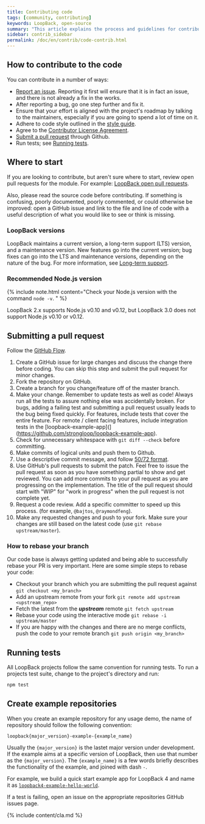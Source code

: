 ```yaml
---
title: Contributing code
tags: [community, contributing]
keywords: LoopBack, open-source
summary: "This article explains the process and guidelines for contributing code to the LoopBack project."
sidebar: contrib_sidebar
permalink: /doc/en/contrib/code-contrib.html
---
```


## How to contribute to the code

You can contribute in a number of ways:

* [Report an issue](#reporting-an-issue).   Reporting it first will ensure that it is
  in fact an issue, and there is not already a fix in the works.
* After reporting a bug, go one step further and fix it.
* Ensure that your effort is aligned with the project's roadmap by
  talking to the maintainers, especially if you are going to spend a
  lot of time on it.
* Adhere to code style outlined in the [style guide](style-guide.html).
* Agree to the [Contributor License Agreement](#agreeing-to-the-cla).
* [Submit a pull request](#submitting-a-pull-request) through Github.
* Run tests; see [Running tests](#running-tests).

## Where to start

If you are looking to contribute, but aren't sure where to start, review open pull requests for the module.  For example: [LoopBack open pull requests](https://github.com/strongloop/loopback/pulls).

Also, please read the source code before contributing. If something is confusing, poorly documented, poorly commented, or could otherwise be improved: open a GitHub issue and link to the file and line of code with a useful description of what you would like to see or think is missing.

### LoopBack versions

LoopBack maintains a current version, a long-term support (LTS) version, and a maintenance version.  New features go into the current version; bug fixes can go into the LTS and maintenance versions, depending on the nature of the bug.  For more information, see [Long-term support](Long-term-support.html).

### Recommended Node.js version

{% include note.html content="Check your Node.js version with the command `node -v`.
" %}

LoopBack 2.x supports Node.js v0.10 and v0.12, but LoopBack 3.0 does not support Node.js v0.10 or v0.12.  

## Submitting a pull request

Follow the [GitHub Flow](http://scottchacon.com/2011/08/31/github-flow.html).

 1. Create a GitHub issue for large changes and discuss the change there before
    coding. You can skip this step and submit the pull request for minor
    changes.
 1. Fork the repository on GitHub.
 1. Create a branch for you change/feature off of the master branch.
 1. Make your change. Remember to update tests as well as code! Always
    run all the tests to assure nothing else was accidentally broken. For bugs, adding a failing test and submitting a pull request usually leads to the bug being fixed quickly. For features, include tests that cover the entire feature. For remote / client facing features, include integration tests in the [loopback-example-app](](https://github.com/strongloop/loopback-example-app).
 1. Check for unnecessary whitespace with `git diff --check` before committing.
 1. Make commits of logical units and push them to Github.
 1. Use a descriptive commit message, and follow
    [50/72 format](http://tbaggery.com/2008/04/19/a-note-about-git-commit-messages.html).
 1. Use GitHub's pull requests to submit the patch. Feel free to issue the pull
    request as soon as you have something partial to show and get reviewed.
    You can add more commits to your pull request as you are progressing
    on the implementation.  The title of the pull request should start
    with "WIP" for "work in progress" when the pull request is not complete
    yet.
 1. Request a code review. Add a specific committer to speed up this process. (for example, `@bajtos`, `@raymondfeng`).
 1. Make any requested changes and push to your fork. Make sure your changes are still based on the latest code (use `git rebase upstream/master`).

 ### How to rebase your branch ###

Our code base is always getting updated and being able to successfully rebase your PR is very important. Here are some simple steps to rebase your code:
- Checkout your branch which you are submitting the pull request against `git checkout <my_branch>`
- Add an upstream remote from your fork `git remote add upstream <upstream_repo>`
- Fetch the latest from the **_upstream_** remote `git fetch upstream`
- Rebase your code using the interactive mode `git rebase -i upstream/master`
- If you are happy with the changes and there are no merge conflicts, push the code to your remote branch `git push origin <my_branch>`

## Running tests

All LoopBack projects follow the same convention for running tests. To run a projects test suite, change to the project's directory and run:

```sh
npm test
```

## Create example repositories

When you create an example repository for any usage demo, the name of repository should follow the following convention:

`loopback{major_version}-example-{example_name}`

Usually the `{major_version}` is the lastet major version under development.
If the example aims at a specific version of LoopBack, then use that number as the `{major_version}`.
The `{example_name}` is a few words briefly describes the functionality of the example,
and joined with dash `-`.

For example, we build a quick start example app for LoopBack 4 and name it as 
[`loopback4-example-hello-world`](https://github.com/strongloop/loopback-next-hello-world).

If a test is failing, open an issue on the appropriate repositories GitHub issues page.

{% include content/cla.md %}
